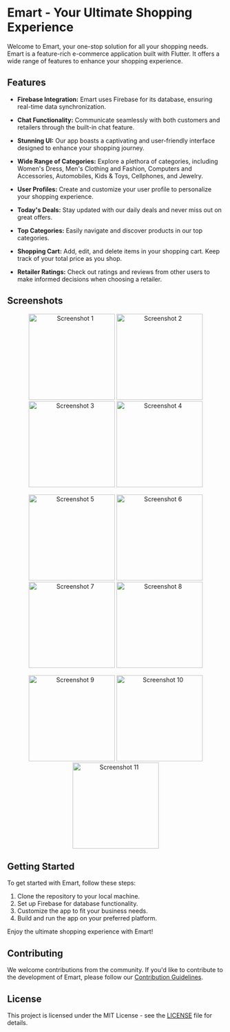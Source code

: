 
# Emart - Your Ultimate Shopping Experience

Welcome to Emart, your one-stop solution for all your shopping needs. Emart is a feature-rich e-commerce application built with Flutter. It offers a wide range of features to enhance your shopping experience.

## Features

- **Firebase Integration:** Emart uses Firebase for its database, ensuring real-time data synchronization.

- **Chat Functionality:** Communicate seamlessly with both customers and retailers through the built-in chat feature.

- **Stunning UI:** Our app boasts a captivating and user-friendly interface designed to enhance your shopping journey.

- **Wide Range of Categories:** Explore a plethora of categories, including Women's Dress, Men's Clothing and Fashion, Computers and Accessories, Automobiles, Kids & Toys, Cellphones, and Jewelry.

- **User Profiles:** Create and customize your user profile to personalize your shopping experience.

- **Today's Deals:** Stay updated with our daily deals and never miss out on great offers.

- **Top Categories:** Easily navigate and discover products in our top categories.

- **Shopping Cart:** Add, edit, and delete items in your shopping cart. Keep track of your total price as you shop.

- **Retailer Ratings:** Check out ratings and reviews from other users to make informed decisions when choosing a retailer.

## Screenshots

<p align="center">
  <img src="images/1.jpeg" width="200" alt="Screenshot 1"/>
  <img src="images/2.jpeg" width="200" alt="Screenshot 2"/>
  <img src="images/3.jpeg" width="200" alt="Screenshot 3"/>
  <img src="images/4.jpeg" width="200" alt="Screenshot 4"/>
</p>

<p align="center">
  <img src="images/5.jpeg" width="200" alt="Screenshot 5"/>
  <img src="images/6.jpeg" width="200" alt="Screenshot 6"/>
  <img src="images/7.jpeg" width="200" alt="Screenshot 7"/>
  <img src="images/8.jpeg" width="200" alt="Screenshot 8"/>
</p>

<p align="center">
  <img src="images/9.jpeg" width="200" alt="Screenshot 9"/>
  <img src="images/10.jpeg" width="200" alt="Screenshot 10"/>
  <img src="images/11.jpeg" width="200" alt="Screenshot 11"/>
</p>

## Getting Started

To get started with Emart, follow these steps:

1. Clone the repository to your local machine.
2. Set up Firebase for database functionality.
3. Customize the app to fit your business needs.
4. Build and run the app on your preferred platform.

Enjoy the ultimate shopping experience with Emart!

## Contributing

We welcome contributions from the community. If you'd like to contribute to the development of Emart, please follow our [Contribution Guidelines](CONTRIBUTING.md).

## License

This project is licensed under the MIT License - see the [LICENSE](LICENSE) file for details.

